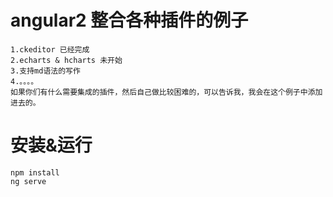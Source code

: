 # angular2 整合各种插件的例子
    1.ckeditor 已经完成
    2.echarts & hcharts 未开始
    3.支持md语法的写作
    4.。。。。
    如果你们有什么需要集成的插件，然后自己做比较困难的，可以告诉我，我会在这个例子中添加进去的。
    

# 安装&运行
    npm install 
    ng serve

    
